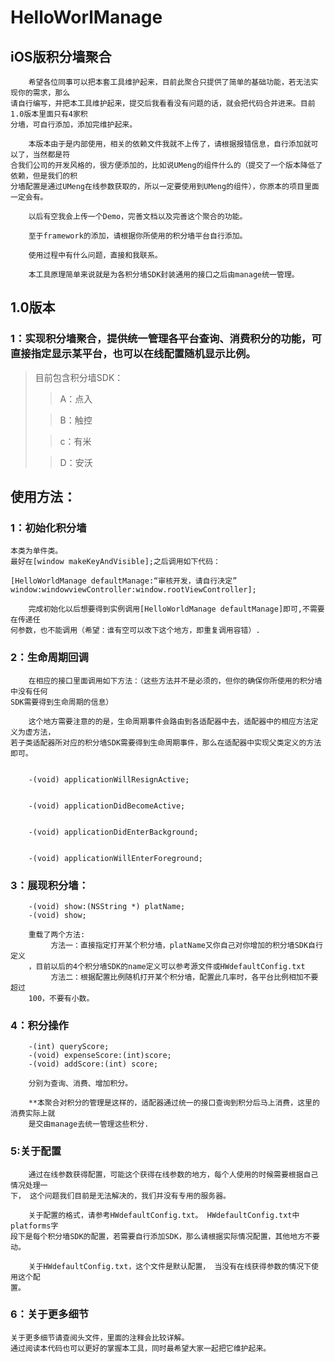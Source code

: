 HelloWorlManage
===============

iOS版积分墙聚合
---------------

	

	    希望各位同事可以把本套工具维护起来，目前此聚合只提供了简单的基础功能，若无法实现你的需求，那么
	请自行编写，并把本工具维护起来，提交后我看看没有问题的话，就会把代码合并进来。目前1.0版本里面只有4家积
	分墙，可自行添加，添加完维护起来。

	    本版本由于是内部使用，相关的依赖文件我就不上传了，请根据报错信息，自行添加就可以了，当然都是符
	合我们公司的开发风格的，很方便添加的，比如说UMeng的组件什么的（提交了一个版本降低了依赖，但是我们的积
	分墙配置是通过UMeng在线参数获取的，所以一定要使用到UMeng的组件），你原本的项目里面一定会有。

		以后有空我会上传一个Demo，完善文档以及完善这个聚合的功能。

		至于framework的添加，请根据你所使用的积分墙平台自行添加。  
  
		使用过程中有什么问题，直接和我联系。

		本工具原理简单来说就是为各积分墙SDK封装通用的接口之后由manage统一管理。
	

1.0版本
--------------

### 1：实现积分墙聚合，提供统一管理各平台查询、消费积分的功能，可直接指定显示某平台，也可以在线配置随机显示比例。

>目前包含积分墙SDK：
>
>>A：点入
>
>>B：触控
>
>>c：有米
>
>>D：安沃

使用方法：
---------

### 1：初始化积分墙

	本类为单件类。
	最好在[window makeKeyAndVisible];之后调用如下代码：
	
	[HelloWorldManage defaultManage:“审核开发，请自行决定” window:windowviewController:window.rootViewController];

	    完成初始化以后想要得到实例调用[HelloWorldManage defaultManage]即可,不需要在传递任
	何参数，也不能调用（希望：谁有空可以改下这个地方，即重复调用容错）.

### 2：生命周期回调

	    在相应的接口里面调用如下方法：（这些方法并不是必须的，但你的确保你所使用的积分墙中没有任何
	SDK需要得到生命周期的信息）
			
	    这个地方需要注意的的是，生命周期事件会路由到各适配器中去，适配器中的相应方法定义为虚方法，
	若子类适配器所对应的积分墙SDK需要得到生命周期事件，那么在适配器中实现父类定义的方法即可。
		

		-(void) applicationWillResignActive;


		-(void) applicationDidBecomeActive;


		-(void) applicationDidEnterBackground;


		-(void) applicationWillEnterForeground;


### 3：展现积分墙：

		-(void) show:(NSString *) platName;
		-(void) show;

		重载了两个方法:
		     方法一：直接指定打开某个积分墙，platName又你自己对你增加的积分墙SDK自行定义
		，目前以后的4个积分墙SDK的name定义可以参考源文件或HWdefaultConfig.txt
		     方法二：根据配置比例随机打开某个积分墙，配置此几率时，各平台比例相加不要超过
		100，不要有小数。

### 4：积分操作

		-(int) queryScore;
		-(void) expenseScore:(int)score;
		-(void) addScore:(int) score;

		分别为查询、消费、增加积分。
		
		**本聚合对积分的管理是这样的，适配器通过统一的接口查询到积分后马上消费，这里的消费实际上就
		是交由manage去统一管理这些积分.

### 5:关于配置

	    通过在线参数获得配置，可能这个获得在线参数的地方，每个人使用的时候需要根据自己情况处理一
	下， 这个问题我们目前是无法解决的，我们并没有专用的服务器。

	    关于配置的格式，请参考HWdefaultConfig.txt。 HWdefaultConfig.txt中platforms字
	段下是每个积分墙SDK的配置，若需要自行添加SDK，那么请根据实际情况配置，其他地方不要动。
		
	    关于HWdefaultConfig.txt，这个文件是默认配置， 当没有在线获得参数的情况下使用这个配
	置。


### 6：关于更多细节

	关于更多细节请查阅头文件，里面的注释会比较详解。
	通过阅读本代码也可以更好的掌握本工具，同时最希望大家一起把它维护起来。
